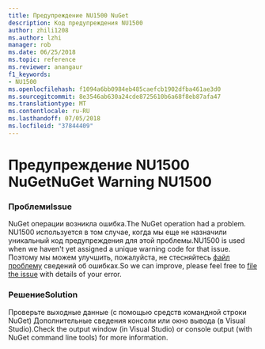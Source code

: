 ```yaml
---
title: Предупреждение NU1500 NuGet
description: Код предупреждения NU1500
author: zhili1208
ms.author: lzhi
manager: rob
ms.date: 06/25/2018
ms.topic: reference
ms.reviewer: anangaur
f1_keywords:
- NU1500
ms.openlocfilehash: f1094a6bb0984eb485caefcb1902dfba461ae3d0
ms.sourcegitcommit: 8e3546ab630a24cde8725610b6a68f8eb87afa47
ms.translationtype: MT
ms.contentlocale: ru-RU
ms.lasthandoff: 07/05/2018
ms.locfileid: "37844409"
---
```

# <a name="nuget-warning-nu1500"></a><span data-ttu-id="25ec2-103">Предупреждение NU1500 NuGet</span><span class="sxs-lookup"><span data-stu-id="25ec2-103">NuGet Warning NU1500</span></span>

### <a name="issue"></a><span data-ttu-id="25ec2-104">Проблеми</span><span class="sxs-lookup"><span data-stu-id="25ec2-104">Issue</span></span>
<span data-ttu-id="25ec2-105">NuGet операции возникла ошибка.</span><span class="sxs-lookup"><span data-stu-id="25ec2-105">The NuGet operation had a problem.</span></span> <span data-ttu-id="25ec2-106">NU1500 используется в том случае, когда мы еще не назначили уникальный код предупреждения для этой проблемы.</span><span class="sxs-lookup"><span data-stu-id="25ec2-106">NU1500 is used when we haven't yet assigned a unique warning code for that issue.</span></span> <span data-ttu-id="25ec2-107">Поэтому мы можем улучшить, пожалуйста, не стесняйтесь [файл проблему](https://github.com/nuget/home/issues) сведений об ошибках.</span><span class="sxs-lookup"><span data-stu-id="25ec2-107">So we can improve, please feel free to [file the issue](https://github.com/nuget/home/issues) with details of your error.</span></span>

### <a name="solution"></a><span data-ttu-id="25ec2-108">Решение</span><span class="sxs-lookup"><span data-stu-id="25ec2-108">Solution</span></span>
<span data-ttu-id="25ec2-109">Проверьте выходные данные (с помощью средств командной строки NuGet) Дополнительные сведения консоли или окно вывода (в Visual Studio).</span><span class="sxs-lookup"><span data-stu-id="25ec2-109">Check the output window (in Visual Studio) or console output (with NuGet command line tools) for more information.</span></span>
